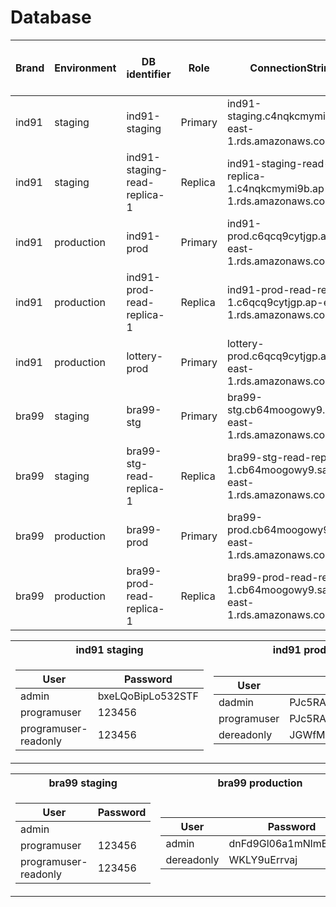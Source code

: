 # Database

| Brand | Environment | DB identifier                | Role    | ConnectionString                                                      | Port | Bastion IP (Host For local dev) | HAProxy Port (For local dev) |
|-------|-------------|------------------------------|---------|-----------------------------------------------------------------------|------|---------------------------------|------------------------------|
| ind91 | staging     | ind91-staging                | Primary | ind91-staging.c4nqkcmymi9b.ap-east-1.rds.amazonaws.com                | 3306 | 18.166.68.131                   | 3307                         |  
| ind91 | staging     | ind91-staging-read-replica-1 | Replica | ind91-staging-read-replica-1.c4nqkcmymi9b.ap-east-1.rds.amazonaws.com | 3306 | 18.166.68.131                   | 3306                         |   
| ind91 | production  | ind91-prod                   | Primary | ind91-prod.c6qcq9cytjgp.ap-east-1.rds.amazonaws.com                   | 3306 | 16.163.99.236                   | 3306                         |      
| ind91 | production  | ind91-prod-read-replica-1    | Replica | ind91-prod-read-replica-1.c6qcq9cytjgp.ap-east-1.rds.amazonaws.com    | 3306 | 16.163.99.236                   | 3320                         |  
| ind91 | production  | lottery-prod                 | Primary | lottery-prod.c6qcq9cytjgp.ap-east-1.rds.amazonaws.com                 | 3306 | 16.163.99.236                   | 3307                         |   
| bra99 | staging     | bra99-stg                    | Primary | bra99-stg.cb64moogowy9.sa-east-1.rds.amazonaws.com                    | 3306 | 15.228.193.225                  | 3307                         | 
| bra99 | staging     | bra99-stg-read-replica-1     | Replica | bra99-stg-read-replica-1.cb64moogowy9.sa-east-1.rds.amazonaws.com     | 3306 | 15.228.193.225                  | 3306                         |   
| bra99 | production  | bra99-prod                   | Primary | bra99-prod.cb64moogowy9.sa-east-1.rds.amazonaws.com                   | 3306 | 18.230.21.156                   | 3306                         | 
| bra99 | production  | bra99-prod-read-replica-1    | Replica | bra99-prod-read-replica-1.cb64moogowy9.sa-east-1.rds.amazonaws.com    | 3306 | 18.230.21.156                   |                              |


<table>
<tr>
<th>ind91 staging</th>
<th>ind91 production</th>
<th>ind91 lottery production</th>
</tr>
<tr>

<td>

| User                 |       Password       | 
|----------------------|----------------------|
| admin                | bxeLQoBipLo532STF    |
| programuser          | 123456               |
| programuser-readonly | 123456               |

</td><td>

| User                 |       Password       |
|----------------------|----------------------|
| dadmin               | PJc5RAC548Kz3vBcpCkt |
| programuser          | PJc5RAC548Kz3vBcpCkt |
| dereadonly           | JGWfMVsr3osy         |

</td><td>

| User                 |       Password       |
|----------------------|----------------------|
| admin                | 57vfnKZetjUU6d62cwSi |

</td></tr> </table>

<table>
<tr>
<th>bra99 staging</th>
<th>bra99 production</th>
</tr>
<tr>

<td>

| User                 |       Password       |
|----------------------|----------------------|
| admin                |                      |
| programuser          | 123456               |
| programuser-readonly | 123456               |

</td><td>

| User                 |       Password       |
|----------------------|----------------------|
| admin                | dnFd9Gl06a1mNlmB8Pcw |
| dereadonly           | WKLY9uErrvaj         |

</td></tr> </table>







